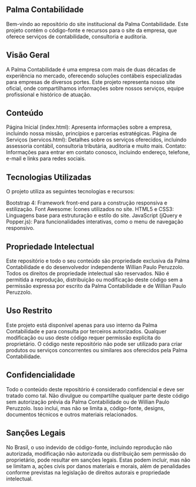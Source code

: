 ## Palma Contabilidade
Bem-vindo ao repositório do site institucional da Palma Contabilidade. Este projeto contém o código-fonte e recursos para o site da empresa, que oferece serviços de contabilidade, consultoria e auditoria.

## Visão Geral
A Palma Contabilidade é uma empresa com mais de duas décadas de experiência no mercado, oferecendo soluções contábeis especializadas para empresas de diversos portes. Este projeto representa nosso site oficial, onde compartilhamos informações sobre nossos serviços, equipe profissional e histórico de atuação.

## Conteúdo
Página Inicial (index.html): Apresenta informações sobre a empresa, incluindo nossa missão, princípios e parcerias estratégicas.
Página de Serviços (servicos.html): Detalhes sobre os serviços oferecidos, incluindo assessoria contábil, consultoria tributária, auditoria e muito mais.
Contato: Informações para entrar em contato conosco, incluindo endereço, telefone, e-mail e links para redes sociais.

## Tecnologias Utilizadas
O projeto utiliza as seguintes tecnologias e recursos:

Bootstrap 4: Framework front-end para a construção responsiva e estilização.
Font Awesome: Ícones utilizados no site.
HTML5 e CSS3: Linguagens base para estruturação e estilo do site.
JavaScript (jQuery e Popper.js): Para funcionalidades interativas, como o menu de navegação responsivo.

## Propriedade Intelectual
Este repositório e todo o seu conteúdo são propriedade exclusiva da Palma Contabilidade e do desenvolvedor independente Willian Paulo Peruzzolo. Todos os direitos de propriedade intelectual são reservados. Não é permitida a reprodução, distribuição ou modificação deste código sem a permissão expressa por escrito da Palma Contabilidade e de Willian Paulo Peruzzolo.

## Uso Restrito
Este projeto está disponível apenas para uso interno da Palma Contabilidade e para consulta por terceiros autorizados. Qualquer modificação ou uso deste código requer permissão explícita do proprietário. O código neste repositório não pode ser utilizado para criar produtos ou serviços concorrentes ou similares aos oferecidos pela Palma Contabilidade.

## Confidencialidade
Todo o conteúdo deste repositório é considerado confidencial e deve ser tratado como tal. Não divulgue ou compartilhe qualquer parte deste código sem autorização prévia da Palma Contabilidade ou de Willian Paulo Peruzzolo. Isso inclui, mas não se limita a, código-fonte, designs, documentos técnicos e outros materiais relacionados.

## Sanções Legais
No Brasil, o uso indevido de código-fonte, incluindo reprodução não autorizada, modificação não autorizada ou distribuição sem permissão do proprietário, pode resultar em sanções legais. Estas podem incluir, mas não se limitam a, ações civis por danos materiais e morais, além de penalidades conforme previstas na legislação de direitos autorais e propriedade intelectual.